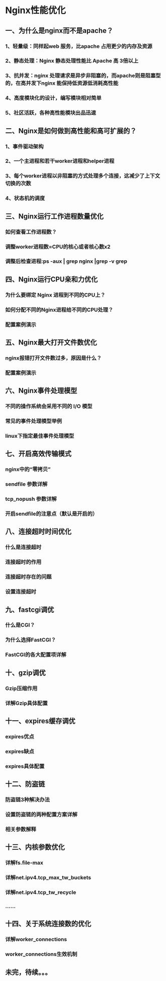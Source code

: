 # Nginx性能优化

## 一、为什么是nginx而不是apache？

### 1、轻量级：同样起web 服务，比apache 占用更少的内存及资源

### 2、静态处理：Nginx 静态处理性能比 Apache 高 3倍以上

### 3、抗并发：nginx 处理请求是异步非阻塞的，而apache则是阻塞型的，在高并发下nginx 能保持低资源低消耗高性能

### 4、高度模块化的设计，编写模块相对简单

### 5、社区活跃，各种高性能模块出品迅速

## 二、Nginx是如何做到高性能和高可扩展的？

### 1、事件驱动架构

### 2、一个主进程和若干worker进程和helper进程

### 3、每个worker进程以非阻塞的方式处理多个连接，这减少了上下文切换的次数

### 4、状态机的调度

## 三、Nginx运行工作进程数量优化

### 如何查看工作进程数？

### 调整worker进程数=CPU的核心或者核心数x2

### 调整后检查进程:ps -aux | grep nginx |grep -v grep

## 四、Nginx运行CPU亲和力优化

### 为什么要绑定 Nginx 进程到不同的CPU上？

### 如何分配不同的Nginx进程给不同的CPU处理？

### 配置案例演示

## 五、Nginx最大打开文件数优化

### nginx报错打开文件数过多，原因是什么？

### 配置案例演示

## 六、Nginx事件处理模型

### 不同的操作系统会采用不同的 I/O 模型

### 常见的事件处理模型举例

### linux下指定最佳事件处理模型

## 七、开启高效传输模式

### nginx中的“零拷贝”

### sendfile 参数详解

### tcp_nopush 参数详解

### 开启sendfile的注意点（默认是开启的）

## 八、连接超时时间优化

### 什么是连接超时

### 连接超时的作用

### 连接超时存在的问题

### 设置连接超时

## 九、fastcgi调优

### 什么是CGI？

### 为什么选择FastCGI？

### FastCGI的各大配置项详解

## 十、gzip调优

### Gzip压缩作用

### 详解Gzip具体配置

## 十一、expires缓存调优

### expires优点

### expires缺点

### expires具体配置

## 十二、防盗链

### 防盗链3种解决办法

### 设置防盗链的两种配置方案详解

### 相关参数解释

## 十三、内核参数优化

### 详解fs.file-max

### 详解net.ipv4.tcp_max_tw_buckets

### 详解net.ipv4.tcp_tw_recycle

### ......

## 十四、关于系统连接数的优化

### 详解worker_connections

### worker_connections生效机制

## 未完，待续。。。
